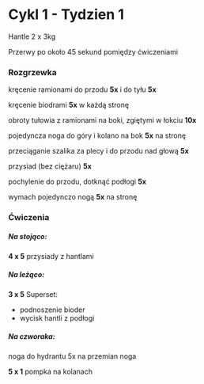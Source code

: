 # Cykl 1 - Tydzien 1

Hantle 2 x 3kg

Przerwy po około 45 sekund pomiędzy ćwiczeniami

### Rozgrzewka

kręcenie ramionami do przodu **5x** i do tyłu **5x**

kręcenie biodrami **5x** w każdą stronę

obroty tułowia z ramionami na boki, zgiętymi w łokciu **10x**

pojedyncza noga do góry i kolano na bok **5x** na stronę

przeciąganie szalika za plecy i do przodu nad głową **5x**

przysiad (bez ciężaru) **5x**

pochylenie do przodu, dotknąć podłogi **5x**

wymach pojedynczo nogą **5x** na stronę

### Ćwiczenia

##### Na stojąco:

**4 x 5** przysiady z hantlami

##### Na leżąco:

**3 x 5** Superset:

- podnoszenie bioder  
- wycisk hantli z podłogi

##### Na czworaka:

noga do hydrantu 5x na przemian noga

**5 x 1** pompka na kolanach